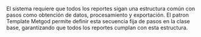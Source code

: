 El sistema requiere que todos los reportes sigan una estructura común con pasos como obtención de datos, procesamiento y exportación. El patron Template Metgod permite definir esta secuencia fija de pasos en la clase base, 
garantizando que todos los reportes cumplan con esta estructura.
